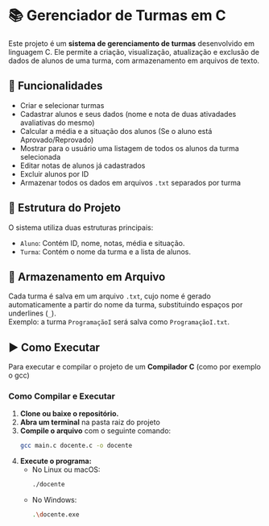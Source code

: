# 📚 Gerenciador de Turmas em C

Este projeto é um **sistema de gerenciamento de turmas** desenvolvido em linguagem C. Ele permite a criação, visualização, atualização e exclusão de dados de alunos de uma turma, com armazenamento em arquivos de texto.

## 🔧 Funcionalidades

- Criar e selecionar turmas
- Cadastrar alunos e seus dados (nome e nota de duas ativadades avaliativas do mesmo)
- Calcular a média e a situação dos alunos (Se o aluno está Aprovado/Reprovado)
- Mostrar para o usuário uma listagem de todos os alunos da turma selecionada
- Editar notas de alunos já cadastrados
- Excluir alunos por ID
- Armazenar todos os dados em arquivos `.txt` separados por turma

## 📂 Estrutura do Projeto

O sistema utiliza duas estruturas principais:

- `Aluno`: Contém ID, nome, notas, média e situação.
- `Turma`: Contém o nome da turma e a lista de alunos.

## 💾 Armazenamento em Arquivo

Cada turma é salva em um arquivo `.txt`, cujo nome é gerado automaticamente a partir do nome da turma, substituindo espaços por underlines (`_`).  
Exemplo: a turma `ProgramaçãoI` será salva como `ProgramaçãoI.txt`.

## ▶️ Como Executar

Para executar e compilar o projeto de um **Compilador C** (como por exemplo o gcc)

### Como Compilar e Executar
1.  **Clone ou baixe o repositório.**
2.  **Abra um terminal** na pasta raiz do projeto
3.  **Compile o arquivo** com o seguinte comando:
    ```bash
    gcc main.c docente.c -o docente
    ```
4.  **Execute o programa:**
    * No Linux ou macOS:
        ```bash
        ./docente
        ```
    * No Windows:
        ```bash
        .\docente.exe
        ```
